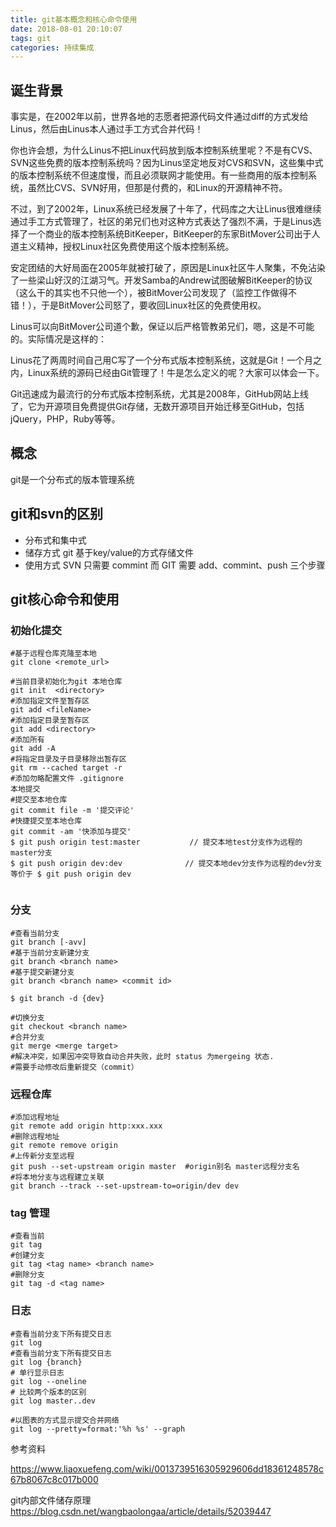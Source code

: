 ```yaml
---
title: git基本概念和核心命令使用
date: 2018-08-01 20:10:07
tags: git
categories: 持续集成
---
```


## 诞生背景
事实是，在2002年以前，世界各地的志愿者把源代码文件通过diff的方式发给Linus，然后由Linus本人通过手工方式合并代码！
<!--more-->
你也许会想，为什么Linus不把Linux代码放到版本控制系统里呢？不是有CVS、SVN这些免费的版本控制系统吗？因为Linus坚定地反对CVS和SVN，这些集中式的版本控制系统不但速度慢，而且必须联网才能使用。有一些商用的版本控制系统，虽然比CVS、SVN好用，但那是付费的，和Linux的开源精神不符。

不过，到了2002年，Linux系统已经发展了十年了，代码库之大让Linus很难继续通过手工方式管理了，社区的弟兄们也对这种方式表达了强烈不满，于是Linus选择了一个商业的版本控制系统BitKeeper，BitKeeper的东家BitMover公司出于人道主义精神，授权Linux社区免费使用这个版本控制系统。

安定团结的大好局面在2005年就被打破了，原因是Linux社区牛人聚集，不免沾染了一些梁山好汉的江湖习气。开发Samba的Andrew试图破解BitKeeper的协议（这么干的其实也不只他一个），被BitMover公司发现了（监控工作做得不错！），于是BitMover公司怒了，要收回Linux社区的免费使用权。

Linus可以向BitMover公司道个歉，保证以后严格管教弟兄们，嗯，这是不可能的。实际情况是这样的：

Linus花了两周时间自己用C写了一个分布式版本控制系统，这就是Git！一个月之内，Linux系统的源码已经由Git管理了！牛是怎么定义的呢？大家可以体会一下。

Git迅速成为最流行的分布式版本控制系统，尤其是2008年，GitHub网站上线了，它为开源项目免费提供Git存储，无数开源项目开始迁移至GitHub，包括jQuery，PHP，Ruby等等。

## 概念

git是一个分布式的版本管理系统

## git和svn的区别

- 分布式和集中式
- 储存方式  git 基于key/value的方式存储文件
- 使用方式  SVN 只需要 commint 而 GIT 需要 add、commint、push 三个步骤

##  git核心命令和使用

### 初始化提交

```shell
#基于远程仓库克隆至本地
git clone <remote_url>

#当前目录初始化为git 本地仓库
git init  <directory>
#添加指定文件至暂存区
git add <fileName>
#添加指定目录至暂存区
git add <directory>
#添加所有
git add -A
#将指定目录及子目录移除出暂存区
git rm --cached target -r
#添加勿略配置文件 .gitignore
本地提交
#提交至本地仓库
git commit file -m '提交评论'
#快捷提交至本地仓库
git commit -am '快添加与提交'
$ git push origin test:master           // 提交本地test分支作为远程的master分支
$ git push origin dev:dev              // 提交本地dev分支作为远程的dev分支
等价于 $ git push origin dev


```
### 分支

```shell
#查看当前分支
git branch [-avv]
#基于当前分支新建分支
git branch <branch name>
#基于提交新建分支
git branch <branch name> <commit id>

$ git branch -d {dev}

#切换分支
git checkout <branch name>
#合并分支
git merge <merge target>
#解决冲突，如果因冲突导致自动合并失败，此时 status 为mergeing 状态.
#需要手动修改后重新提交（commit） 

```
### 远程仓库

```shell
#添加远程地址
git remote add origin http:xxx.xxx
#删除远程地址
git remote remove origin 
#上传新分支至远程
git push --set-upstream origin master  #origin别名 master远程分支名
#将本地分支与远程建立关联
git branch --track --set-upstream-to=origin/dev dev

```


### tag 管理

```
#查看当前
git tag
#创建分支
git tag <tag name> <branch name>
#删除分支
git tag -d <tag name>
```

### 日志

```
#查看当前分支下所有提交日志
git log
#查看当前分支下所有提交日志
git log {branch}
# 单行显示日志
git log --oneline
# 比较两个版本的区别
git log master..dev

#以图表的方式显示提交合并网络
git log --pretty=format:'%h %s' --graph

```

参考资料

https://www.liaoxuefeng.com/wiki/0013739516305929606dd18361248578c67b8067c8c017b000

git内部文件储存原理
https://blog.csdn.net/wangbaolongaa/article/details/52039447












